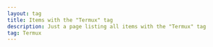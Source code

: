 ```yaml
---
layout: tag
title: Items with the "Termux" tag
description: Just a page listing all items with the "Termux" tag
tag: Termux
---
```

